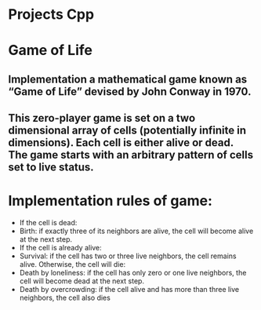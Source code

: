 # Projects Cpp

 # Game of Life
## Implementation a mathematical game known as “Game of Life” devised by John Conway in 1970. 

## This zero-player game is set on a two dimensional array of cells (potentially infinite in dimensions). Each cell is either alive or dead. The game starts with an arbitrary pattern of cells set to live status.
# Implementation rules of game:
- If the cell is dead:
- Birth: if exactly three of its neighbors are alive, the cell will become alive at the next step.
- If the cell is already alive:
- Survival: if the cell has two or three live neighbors, the cell remains alive. Otherwise, the cell will die:
- Death by loneliness: if the cell has only zero or one live neighbors, the cell will become dead 
at the next step.
- Death by overcrowding: if the cell alive and has more than three live neighbors, the cell also 
dies
